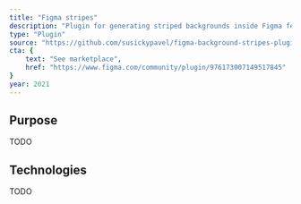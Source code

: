 ```yaml
---
title: "Figma stripes"
description: "Plugin for generating striped backgrounds inside Figma features different color combinations, rotations and scales."
type: "Plugin"
source: "https://github.com/susickypavel/figma-background-stripes-plugin"
cta: {
	text: "See marketplace",
	href: "https://www.figma.com/community/plugin/976173007149517845"
}
year: 2021
---
```


## Purpose

TODO

## Technologies

TODO
